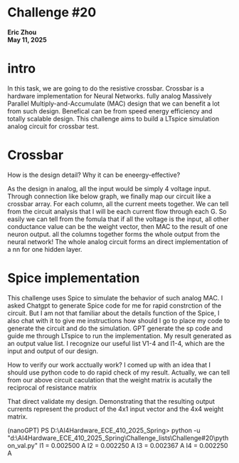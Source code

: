 # Challenge #20
**Eric Zhou**  
**May 11, 2025**

# intro
In this task, we are going to do the resistive crossbar. Crossbar is a hardware implementation for Neural Networks. fully analog Massively Parallel Multiply-and-Accumulate (MAC) design that we can benefit a lot from such design. Benefical can be from speed energy efficiency and totally scalable design. This challenge aims to build a LTspice simulation analog circuit for crossbar test.

# Crossbar
How is the design detail? Why it can be eneergy-effective? 

As the design in analog, all the input would be simply 4 voltage input. Through connection like below graph, we finally map our circuit like a crossbar array. For each column, all the current meets together. We can tell from the circuit analysis that I will be each current flow through each G. So easily we can tell from the fomula that if all the voltage is the input, all other conductance value can be the weight vector, then MAC to the result of one neuron output. all the columns together forms the whole output from the neural network! The whole analog circuit forms an direct implementation of a nn for one hidden layer.

# Spice implementation

This challenge uses Spice to simulate the behavior of such analog MAC. I asked Chatgpt to generate Spice code for me for rapid constrction of the circuit. But I am not that familiar about the details function of the Spice, I also chat with it to give me instructions how should I go to place my code to generate the circuit and do the simulation. GPT generate the sp code and guide me through LTspice to run the implementation. My result generated as an output value list. I recognize our useful list V1-4 and I1-4, which are the input and output of our design. 

How to verify our work acctually work? I comed up with an idea that I should use python code to do rapid check of my result. Actually, we can tell from our above circuit caculation that the weight matrix is acutally the reciprocal of resistance matrix

That direct validate my design. Demonstrating that the resulting output currents represent the product of the 4x1 input vector and 
the 4x4 weight matrix. 
 
(nanoGPT) PS D:\AI4Hardware_ECE_410_2025_Spring> python -u "d:\AI4Hardware_ECE_410_2025_Spring\Challenge_lists\Challenge#20\python_val.py"
I1 = 0.002500 A
I2 = 0.002250 A
I3 = 0.002367 A
I4 = 0.002250 A


